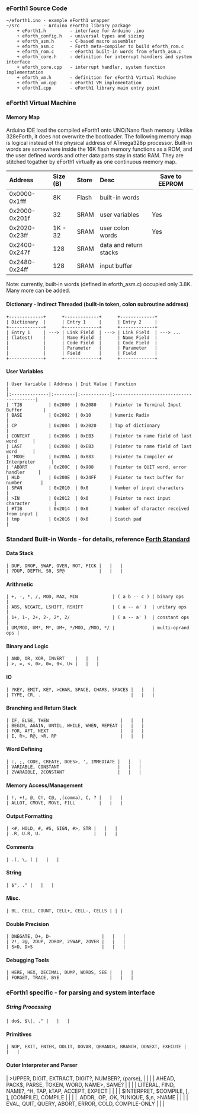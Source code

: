 ### eForth1 Source Code

    ~/eforth1.ino - example eForth1 wrapper
    ~/src         - Arduino eForth1 library package
        + eForth1.h         - interface for Arduino .ino
        + eforth_config.h   - universal types and sizing
        + eforth_asm.h      - C-based macro assembler
        + eforth_asm.c      - Forth meta-compiler to build eforth_rom.c
        + eforth_rom.c      - eForth1 built-in words from eforth_asm.c
        + eforth_core.h     - definition for interrupt handlers and system interface
        + eforth_core.cpp   - interrupt handler, system function implementation
        + eforth_vm.h       - definition for eForth1 Virtual Machine
        + eforth_vm.cpp     - eForth1 VM implementation
        + eforth1.cpp       - eForth1 library main entry point

### eForth1 Virtual Machine
#### Memory Map
Arduino IDE load the compiled eForth1 onto UNO/Nano flash memory. Unlike 328eForth, it does not overwrite the bootloader. The following memory map is logical instead of the physical address of ATmega328p processor. Built-in words are somewhere inside the 16K flash memory functions as a ROM, and the user defined words and other data parts stay in static RAM. They are stitched togather by eForth1 virtually as one continuous memory map.

  | Address       | Size (B) | Store | Desc                   | Save to EEPROM |
  |:--------------|:---------|:------|:-----------------------|----------------|
  | 0x0000-0x1fff | 8K       | Flash | built-in words         |                |
  | 0x2000-0x201f | 32       | SRAM  | user variables         | Yes            |
  | 0x2020-0x23ff | 1K - 32  | SRAM  | user colon words       | Yes            |
  | 0x2400-0x247f | 128      | SRAM  | data and return stacks |                |
  | 0x2480-0x24ff | 128      | SRAM  | input buffer           |                |

Note: currently, built-in words (defined in eforth_asm.c) occupied only 3.8K. Many more can be added.
        
#### Dictionary - Indirect Threaded (built-in token, colon subroutine address)

    +-------------+      +-------------+      +-------------+
    | Dictionary  |      | Entry 1     |      | Entry 2     |
    +-------------+      +-------------+      +-------------+
    | Entry 1     | ---> | Link Field  | ---> | Link Field  | ---> ...
    | (latest)    |      | Name Field  |      | Name Field  |
    |             |      | Code Field  |      | Code Field  |
    |             |      | Parameter   |      | Parameter   |
    |             |      | Field       |      | Field       |
    +-------------+      +-------------+      +-------------+

#### User Variables

    | User Variable | Address | Init Value | Function                                |
    |:--------------|:--------|:-----------|:----------------------------------------|
    | 'TIB          | 0x2000  | 0x2080     | Pointer to Terminal Input Buffer        |
    | BASE          | 0x2002  | 0x10       | Numeric Radix                           |
    | CP            | 0x2004  | 0x2020     | Top of dictionary                       |
    | CONTEXT       | 0x2006  | 0xEB3      | Pointer to name field of last word      |
    | LAST          | 0x2008  | 0xEB3      | Pointer to name field of last word      |
    | 'MODE         | 0x200A  | 0x883      | Pointer to Compiler or Interpreter      |
    | 'ABORT        | 0x200C  | 0x908      | Pointer to QUIT word, error handler     |
    | HLD           | 0x200E  | 0x24FF     | Pointer to text buffer for number       |
    | SPAN          | 0x2010  | 0x0        | Number of input characters              |
    | >IN           | 0x2012  | 0x0        | Pointer to next input character         |
    | #TIB          | 0x2014  | 0x0        | Number of character received from input |
    | tmp           | 0x2016  | 0x0        | Scatch pad                              |
    
### Standard Built-in Words - for details, reference [Forth Standard](https://forth-standard.org/)
#### Data Stack
    | DUP, DROP, SWAP, OVER, ROT, PICK |   |   |
    | ?DUP, DEPTH, S0, SP@             |   |   |

#### Arithmetic
    | +, -, *, /, MOD, MAX, MIN             | ( a b -- c ) | binary ops       |
    | ABS, NEGATE, LSHIFT, RSHIFT           | ( a -- a' )  | unitary ops      |
    | 1+, 1-, 2+, 2-, 2*, 2/                | ( a -- a' )  | constant ops     |
    | UM/MOD, UM*, M*, UM+, */MOD, /MOD, */ |              | multi-oprand ops |

#### Binary and Logic
    | AND, OR, XOR, INVERT    |   |   |
    | >, =, <, 0>, 0=, 0<, U< |   |   |

#### IO
    | ?KEY, EMIT, KEY, >CHAR, SPACE, CHARS, SPACES |   |   |
    | TYPE, CR, .                                  |   |   |

#### Branching and Return Stack
    | IF, ELSE, THEN                           |   |   |
    | BEGIN, AGAIN, UNTIL, WHILE, WHEN, REPEAT |   |   |
    | FOR, AFT, NEXT                           |   |   |
    | I, R>, R@, >R, RP                        |   |   |

#### Word Defining
    | :, ;, CODE, CREATE, DOES>, ', IMMEDIATE |   |   |
    | VARIABLE, CONSTANT                      |   |   |
    | 2VARAIBLE, 2CONSTANT                    |   |   |

#### Memory Access/Management
    | !, +!, @, C!, C@, ,(comma), C, ? |   |   |
    | ALLOT, CMOVE, MOVE, FILL         |   |   |

#### Output Formatting
    | <#, HOLD, #, #S, SIGN, #>, STR |   |   |
    | .R, U.R, U.                    |   |   |

#### Comments
    | .(, \, ( |   |   |

#### String
    | $", ." |   |   |

#### Misc. 
    | BL, CELL, COUNT, CELL+, CELL-, CELLS | | |

#### Double Precision
    | DNEGATE, D+, D-                   |   |   |
    | 2!, 2@, 2DUP, 2DROP, 2SWAP, 2OVER |   |   |
    | S>D, D>S                          |   |   |

#### Debugging Tools
    | HERE, HEX, DECIMAL, DUMP, WORDS, SEE |   |   |
    | FORGET, TRACE, BYE                   |   |   |

### eForth1 specific - for parsing and system interface
##### String Processing
    | do$, $\|, ." |   |   |

#### Primitives
    | NOP, EXIT, ENTER, DOLIT, DOVAR, QBRANCH, BRANCH, DONEXT, EXECUTE |   |   |

#### Outer Interpreter and Parser
   | >UPPER, DIGIT, EXTRACT, DIGIT?, NUMBER?, (parse),   |   |   |
   | AHEAD, PACK$, PARSE, TOKEN, WORD, NAME>, SAME?      |   |   |
   | LITERAL, FIND, NAME?, ^H, TAP, kTAP, ACCEPT, EXPECT |   |   |
   | $INTERPRET, $COMPILE, [, ], [COMPILE], COMPILE      |   |   |
   | .ADDR, .OP, .OK, ?UNIQUE, $,n, >NAME                |   |   |
   | EVAL, QUIT, QUERY, ABORT, ERROR, COLD, COMPILE-ONLY |   |   |



